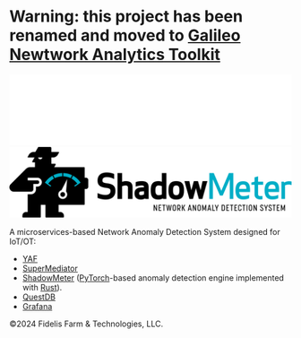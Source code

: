 # Warning: this project has been renamed and moved to [Galileo Newtwork Analytics Toolkit](https://github.com/Fidelis-Farm-Technologies/galileo_toolkit)

![ShadowMeter](shadowmeter-dark.png#gh-dark-mode-only)
![ShadowMeter](shadowmeter-light.png#gh-light-mode-only)

A microservices-based Network Anomaly Detection System designed for IoT/OT:
- [YAF](https://tools.netsa.cert.org/yaf/)
- [SuperMediator](https://tools.netsa.cert.org/super_mediator1/index.html)
- [ShadowMeter](https://github.com/Fidelis-Farm-Technologies/shadowmeter) ([PyTorch](https://www.pytorch.org/)-based anomaly detection engine implemented with [Rust](https://www.rust-lang.org/)).
- [QuestDB](https://questdb.io/download/)
- [Grafana](https://grafana.com/oss/grafana/)


&copy;2024 Fidelis Farm & Technologies, LLC.
